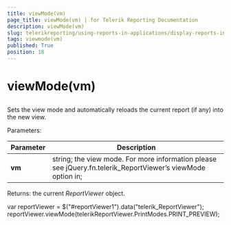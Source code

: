 ```yaml
---
title: viewMode(vm)
page_title: viewMode(vm) | for Telerik Reporting Documentation
description: viewMode(vm)
slug: telerikreporting/using-reports-in-applications/display-reports-in-applications/web-application/html5-report-viewer/api-reference/reportviewer/methods/viewmode(vm)
tags: viewmode(vm)
published: True
position: 18
---
```


# viewMode(vm)



## 

Sets the view mode and automatically reloads the current report (if any) into the new view.

Parameters:


| Parameter | Description |
| ------ | ------ |
| __vm__ |string; the view mode. For more information please see jQuery.fn.telerik_ReportViewer’s viewMode option in[](c578f366-93da-4dd1-8972-6efbc5a1790b#Options);|

Returns: the current *ReportViewer* object.
        

	
var reportViewer = $("#reportViewer1").data("telerik_ReportViewer");
reportViewer.viewMode(telerikReportViewer.PrintModes.PRINT_PREVIEW);
          


